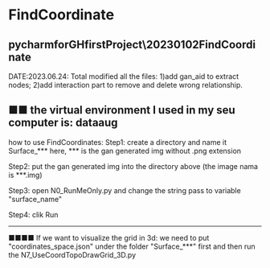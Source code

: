 # FindCoordinate
pycharmforGHfirstProject\20230102FindCoordinate
----------------------------------------
DATE:2023.06.24:
Total modified all the files: 
1)add gan_aid to extract nodes; 
2)add interaction part to remove and delete wrong relationship.

■■ the virtual environment I used in my seu computer is: dataaug
----------------------------------------
how to use FindCoordinates:
Step1: create a directory and name it Surface_***
       here, *** is the gan generated img without .png extension

Step2: put the gan generated img into the directory above (the image nama is ***.img)

Step3: open N0_RunMeOnly.py and change the string pass to variable "surface_name"

Step4: clik Run

-----------------------------------------

■■■■ If we want to visualize the grid in 3d:
we need to put "coordinates_space.json" under the folder "Surface_***" first
and then run the N7_UseCoordTopoDrawGrid_3D.py
